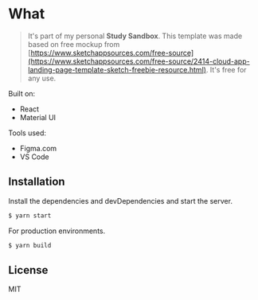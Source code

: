 # What
> It's part of my personal **Study Sandbox**. This template was made based on free mockup from [https://www.sketchappsources.com/free-source](https://www.sketchappsources.com/free-source/2414-cloud-app-landing-page-template-sketch-freebie-resource.html). It's free for any use.

Built on:
  - React
  - Material UI

Tools used:
  - Figma.com
  - VS Code

## Installation
Install the dependencies and devDependencies and start the server.

```sh
$ yarn start
```

For production environments.

```sh
$ yarn build
```

## License
MIT

